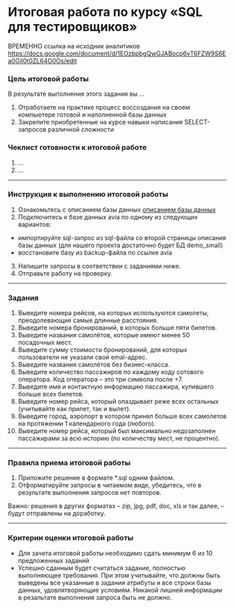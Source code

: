 # Итоговая работа по курсу «SQL для тестировщиков»

ВРЕМЕННО ссылка на исходник аналитиков https://docs.google.com/document/d/1EOzbpbgQwGJABocp6vT6FZW9S6Ea0GiI0t0ZL64O0Os/edit

### Цель итоговой работы

В результате выполнения этого задания вы ... 

1. Отработаете на практике процесс воссоздания на своем компьютере готовой и наполненной базы данных
2. Закрепите приобретенные на курсе навыки написания SELECT-запросов различной сложности

### Чеклист готовности к итоговой работе

1. ...
2. ...

------

### Инструкция к выполнению итоговой работы

1. Ознакомьтесь с описанием базы данных [описанием базы данных](./bookings.pdf)
2. Подключитесь к базе данных avia по одному из следующих вариантов:
- импортируйте sql-запрос из sql-файла со второй страницы описания базы данных (для нашего проекта достаточно будет БД demo_small)
- восстановите базу из backup-файла по ссылке avia
3. Напишите запросы в соответствии с заданиями ниже. 
4. Отправьте работу на проверку.

------

### Задания

1. Выведите номера рейсов, на которых используются самолеты, преодолевающие самые длинные расстояния.
2. Выведите номера бронирований, в которых больше пяти билетов.
3. Выведите названия самолётов, которые имеют менее 50 посадочных мест.
4. Выведите сумму стоимости бронирований, для которых пользователи не указали свой emal-адрес.
5. Выведите названия самолётов без бизнес-класса.
6. Выведите количество пассажиров по каждому коду сотового оператора. Код оператора – это три символа после +7.
7. Выведите имя и контактную информацию пассажира, купившего больше всех билетов.
8. Выведите номер рейса, который опаздывает реже всех остальных (учитывайте как прилет, так и вылет).
9. Выведите город, аэропорт в котором принял больше всех самолетов на протяжении 1 календарного года (любого).
10. Выведите номер рейса, который был максимально недозаполнен пассажирами за всю историю (по количеству мест, не процентно).

------

### Правила приема итоговой работы

1. Приложите решение в формате *.sql одним файлом. 
2. Отформатируйте запросы в читаемом виде, убедитесь, что в результате выполнения запросов нет повторов.

Важно: решения в других форматах – zip, jpg, pdf, doc, xls и так далее, – будут отправлены на доработку.

------

### Критерии оценки итоговой работы

- Для зачета итоговой работы необходимо сдать минимум 6 из 10 предложенных заданий
- Успешно сданным будет считаться задание, полностью выполняющее требования. При этом учитывайте, что должны быть выведены все указанные в задании атрибуты и все строки базы данных, удовлятворяющие условиям. Никакой лишней информации в резальтате выполнения запроса быть не должно.



